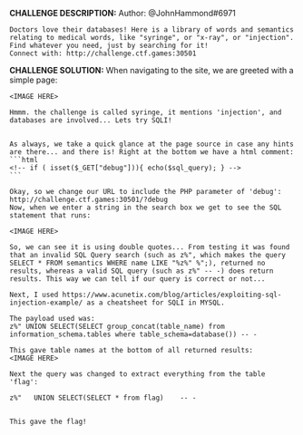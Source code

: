 **CHALLENGE DESCRIPTION:**
    Author: @JohnHammond#6971

    Doctors love their databases! Here is a library of words and semantics relating to medical words, like "syringe", or "x-ray", or "injection". Find whatever you need, just by searching for it!
    Connect with: http://challenge.ctf.games:30501


**CHALLENGE SOLUTION:**
    When navigating to the site, we are greeted with a simple page:

    <IMAGE HERE>

    Hmmm. the challenge is called syringe, it mentions 'injection', and databases are involved... Lets try SQLI!


    As always, we take a quick glance at the page source in case any hints are there... and there is! Right at the bottom we have a html comment:
    ```html
    <!-- if ( isset($_GET["debug"])){ echo($sql_query); } -->
    ```

    Okay, so we change our URL to include the PHP parameter of 'debug': http://challenge.ctf.games:30501/?debug
    Now, when we enter a string in the search box we get to see the SQL statement that runs:

    <IMAGE HERE>

    So, we can see it is using double quotes... From testing it was found that an invalid SQL Query search (such as z%", which makes the query 
    SELECT * FROM semantics WHERE name LIKE "%z%" %";), returned no results, whereas a valid SQL query (such as z%" -- -) does return results. This way we can tell if our query is correct or not...

    Next, I used https://www.acunetix.com/blog/articles/exploiting-sql-injection-example/ as a cheatsheet for SQLI in MYSQL.

    The payload used was:
    z%" UNION SELECT(SELECT group_concat(table_name) from information_schema.tables where table_schema=database()) -- -

    This gave table names at the bottom of all returned results:
    <IMAGE HERE>

    Next the query was changed to extract everything from the table 'flag':

    z%"   UNION SELECT(SELECT * from flag)    -- -


    This gave the flag!


